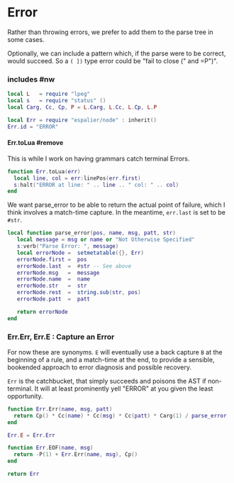 # Error



Rather than throwing errors, we prefer to add them to the parse tree in some
cases.


Optionally, we can include a pattern which, if the parse were to be correct,
would succeed. So a ``( ])`` type error could be "fail to close (" and =P")".

### includes #nw

```lua
local L   = require "lpeg"
local s   = require "status" ()
local Carg, Cc, Cp, P = L.Carg, L.Cc, L.Cp, L.P
```
```lua
local Err = require "espalier/node" : inherit()
Err.id = "ERROR"

```
#### Err.toLua #remove

This is while I work on having grammars catch terminal Errors.

```lua
function Err.toLua(err)
  local line, col = err:linePos(err.first)
  s:halt("ERROR at line: " .. line .. " col: " .. col)
end
```

We want parse_error to be able to return the actual point of failure,
which I think involves a match-time capture. In the meantime,
``err.last`` is set to be ``#str``.

```lua
local function parse_error(pos, name, msg, patt, str)
   local message = msg or name or "Not Otherwise Specified"
   s:verb("Parse Error: ", message)
   local errorNode =  setmetatable({}, Err)
   errorNode.first =  pos
   errorNode.last  =  #str -- See above
   errorNode.msg   =  message
   errorNode.name  =  name
   errorNode.str   =  str
   errorNode.rest  =  string.sub(str, pos)
   errorNode.patt  =  patt

   return errorNode
end

```
### Err.Err, Err.E : Capture an Error

For now these are synonyms. ``E`` will eventually use a back capture ``B`` at
the beginning of a rule, and a match-time at the end, to provide a
sensible, bookended approach to error diagnosis and possible recovery.


``Err`` is the catchbucket, that simply succeeds and poisons the AST if
non-terminal. It will at least prominently yell "ERROR" at you given
the least opportunity.

```lua
function Err.Err(name, msg, patt)
  return Cp() * Cc(name) * Cc(msg) * Cc(patt) * Carg(1) / parse_error
end

Err.E = Err.Err

function Err.EOF(name, msg)
  return -P(1) + Err.Err(name, msg), Cp()
end

return Err
```
